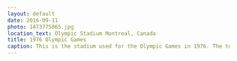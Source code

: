 ```yaml
---
layout: default
date: 2016-09-11
photo: 1473775065.jpg
location_text: Olympic Stadium Montreal, Canada
title: 1976 Olympic Games
caption: This is the stadium used for the Olympic Games in 1976. The tower is the world's tallest inclined tower at 175 meters and is now the symbol of the city.
---
```

